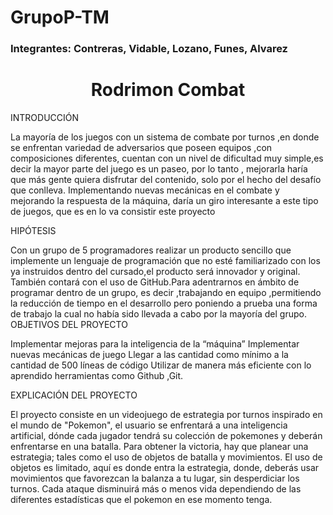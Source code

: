 # GrupoP-TM
### Integrantes: Contreras, Vidable, Lozano, Funes, Alvarez 
<h1 align="center"> Rodrimon Combat </h1>

INTRODUCCIÓN

La mayoría de los juegos con un sistema de combate por turnos ,en donde se enfrentan variedad de adversarios que poseen equipos ,con composiciones diferentes, cuentan con un nivel de dificultad muy simple,es decir la mayor parte del juego es un paseo, por lo tanto , mejorarla haría que más gente quiera disfrutar del contenido, solo por el hecho del desafío que conlleva.
Implementando nuevas mecánicas en el combate y mejorando la respuesta de la máquina, daría un giro interesante a este tipo de juegos, que es en lo va consistir este proyecto


HIPÓTESIS

Con un grupo de 5 programadores realizar un producto sencillo que implemente un lenguaje de programación que no esté familiarizado con los ya instruidos dentro del cursado,el producto será innovador y original.
También contará con el uso de GitHub.Para adentrarnos en ámbito de programar dentro de un grupo, es decir ,trabajando en equipo ,permitiendo la reducción de tiempo en el desarrollo pero poniendo a prueba una forma de trabajo la cual no había sido llevada a cabo por la mayoría del grupo.
OBJETIVOS DEL PROYECTO

Implementar mejoras para la inteligencia de la “máquina”
Implementar nuevas mecánicas de juego
Llegar a las cantidad como mínimo a la cantidad de 500 líneas de código
Utilizar de manera más eficiente con lo aprendido herramientas como Github ,Git.

EXPLICACIÓN DEL PROYECTO

El proyecto consiste en un videojuego de estrategia por turnos inspirado en el mundo de "Pokemon", el usuario se enfrentará a una inteligencia artificial, dónde cada jugador tendrá su colección de pokemones y deberán enfrentarse en una batalla. Para obtener la victoria, hay que planear una estrategia; tales como el uso de objetos de batalla y movimientos. 
El uso de objetos es limitado, aquí es donde entra la estrategia, donde, deberás usar movimientos que favorezcan la balanza a tu lugar, sin desperdiciar los turnos. Cada ataque disminuirá más o menos vida dependiendo de las diferentes estadísticas que el pokemon en ese momento tenga.
